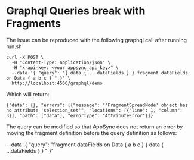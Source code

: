 # Graphql Queries break with Fragments

The issue can be reproduced with the following graphql call after running run.sh

```
curl -X POST \
  -H "Content-Type: application/json" \
  -H "x-api-key: <your_appsync_api_key>" \
  --data '{ "query": "{ data { ...dataFields } } fragment dataFields on Data { a b c } " }' \
  http://localhost:4566/graphql/demo
```

Which will return:

`{"data": {}, "errors": [{"message": "'FragmentSpreadNode' object has no attribute 'selection_set'", "locations": [{"line": 1, "column": 3}], "path": ["data"], "errorType": "AttributeError"}]}`

The query can be modified so that AppSync does not return an error by moving the fragment definition before the query definition as follows:

--data '{ "query": "fragment dataFields on Data { a b c } { data { ...dataFields } } " }'
